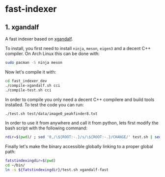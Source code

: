# fast-indexer

## 1. xgandalf

A fast indexer based on [xgandalf](https://www.desy.de/~twhite/crystfel/manual-indexamajig.html).

To install, you first need to install ```ninja```, ```meson```, ```eigen3``` and a decent C++ compiler. On Arch Linux this can be done with:

```bash
sudo pacman -S ninja meson
```

Now let's compile it with: 

```bash
cd fast_indexer_dev
./compile-xgandalf.sh cci
./compile-test.sh cci
```

In order to compile you only need a decent C++ compilere and build tools installed. To test the code you can run:

```bash
./test.sh test/data/image0_peakfinder8.txt
```

In order to use it from anywhere and call it from python, lets first modify the bash script with the following command:

```bash
rdir=$(pwd)/ ; sed '0,/\${ROOT:-.}/s/\${ROOT:-.}/CHANGE/' test.sh | sed "s#CHANGE#$rdir#" > test.sh
```

Finally let's make the binary accessible globally linking to a proper global path:

```bash
fatstindexingdir=$(pwd)
cd ~/bin/
ln -s ${fatstindexingdir}/test.sh xgandalf-fast
```
